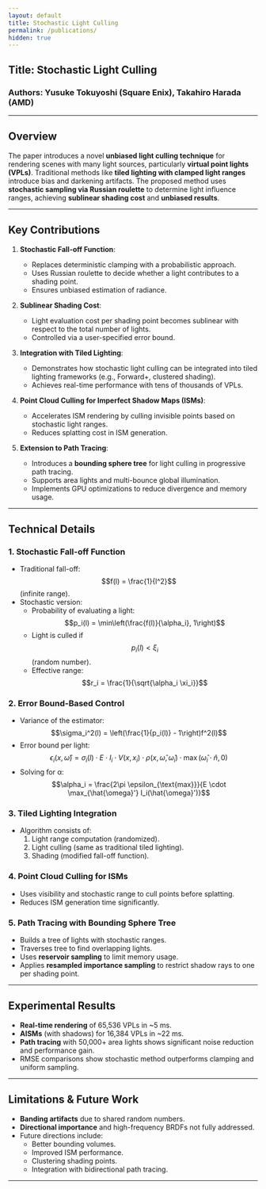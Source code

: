 ```yaml
---
layout: default
title: Stochastic Light Culling 
permalink: /publications/
hidden: true
---
```


## **Title**: Stochastic Light Culling  
### **Authors**: Yusuke Tokuyoshi (Square Enix), Takahiro Harada (AMD)

---

## **Overview**

The paper introduces a novel **unbiased light culling technique** for rendering scenes with many light sources, particularly **virtual point lights (VPLs)**. Traditional methods like **tiled lighting with clamped light ranges** introduce bias and darkening artifacts. The proposed method uses **stochastic sampling via Russian roulette** to determine light influence ranges, achieving **sublinear shading cost** and **unbiased results**.

---

## **Key Contributions**

1. **Stochastic Fall-off Function**:
   - Replaces deterministic clamping with a probabilistic approach.
   - Uses Russian roulette to decide whether a light contributes to a shading point.
   - Ensures unbiased estimation of radiance.

2. **Sublinear Shading Cost**:
   - Light evaluation cost per shading point becomes sublinear with respect to the total number of lights.
   - Controlled via a user-specified error bound.

3. **Integration with Tiled Lighting**:
   - Demonstrates how stochastic light culling can be integrated into tiled lighting frameworks (e.g., Forward+, clustered shading).
   - Achieves real-time performance with tens of thousands of VPLs.

4. **Point Cloud Culling for Imperfect Shadow Maps (ISMs)**:
   - Accelerates ISM rendering by culling invisible points based on stochastic light ranges.
   - Reduces splatting cost in ISM generation.

5. **Extension to Path Tracing**:
   - Introduces a **bounding sphere tree** for light culling in progressive path tracing.
   - Supports area lights and multi-bounce global illumination.
   - Implements GPU optimizations to reduce divergence and memory usage.

---

## **Technical Details**

### 1. **Stochastic Fall-off Function**
- Traditional fall-off: $$f(l) = \frac{1}{l^2}$$ (infinite range).
- Stochastic version:
  - Probability of evaluating a light:  
    $$p_i(l) = \min\left(\frac{f(l)}{\alpha_i}, 1\right)$$
  - Light is culled if $$p_i(l) < \xi_i$$ (random number).
  - Effective range:  
    $$r_i = \frac{1}{\sqrt{\alpha_i \xi_i}}$$

### 2. **Error Bound-Based Control**
- Variance of the estimator:  
  $$\sigma_i^2(l) = \left(\frac{1}{p_i(l)} - 1\right)f^2(l)$$
- Error bound per light:  
  $$\epsilon_i(x, \hat{\omega}) = \sigma_i(l) \cdot E \cdot I_i \cdot V(x, x_i) \cdot \rho(x, \hat{\omega}, \hat{\omega}_i) \cdot \max(\hat{\omega}_i \cdot \hat{n}, 0)$$
- Solving for α:
  $$\alpha_i = \frac{2\pi \epsilon_{\text{max}}}{E \cdot \max_{\hat{\omega}'} I_i(\hat{\omega}')}$$

### 3. **Tiled Lighting Integration**
- Algorithm consists of:
  1. Light range computation (randomized).
  2. Light culling (same as traditional tiled lighting).
  3. Shading (modified fall-off function).

### 4. **Point Cloud Culling for ISMs**
- Uses visibility and stochastic range to cull points before splatting.
- Reduces ISM generation time significantly.

### 5. **Path Tracing with Bounding Sphere Tree**
- Builds a tree of lights with stochastic ranges.
- Traverses tree to find overlapping lights.
- Uses **reservoir sampling** to limit memory usage.
- Applies **resampled importance sampling** to restrict shadow rays to one per shading point.

---

## **Experimental Results**

- **Real-time rendering** of 65,536 VPLs in ~5 ms.
- **AISMs** (with shadows) for 16,384 VPLs in ~22 ms.
- **Path tracing** with 50,000+ area lights shows significant noise reduction and performance gain.
- RMSE comparisons show stochastic method outperforms clamping and uniform sampling.

---

## **Limitations & Future Work**

- **Banding artifacts** due to shared random numbers.
- **Directional importance** and high-frequency BRDFs not fully addressed.
- Future directions include:
  - Better bounding volumes.
  - Improved ISM performance.
  - Clustering shading points.
  - Integration with bidirectional path tracing.

---

